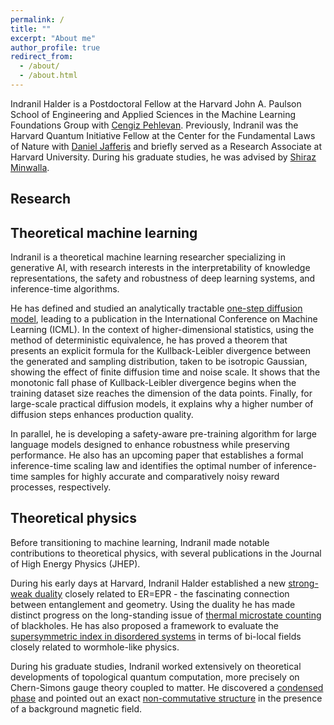 ```yaml
---
permalink: /
title: ""
excerpt: "About me"
author_profile: true
redirect_from: 
  - /about/
  - /about.html
---
```


Indranil Halder is a Postdoctoral Fellow at the Harvard John A. Paulson School of Engineering and Applied Sciences in the Machine Learning Foundations Group with [Cengiz Pehlevan](https://seas.harvard.edu/about-us/directory?search=%22Cengiz%20Pehlevan%22). Previously, Indranil was the Harvard Quantum Initiative Fellow at the Center for the Fundamental Laws of Nature with [Daniel Jafferis](https://www.physics.harvard.edu/people/facpages/jafferis) and briefly served as a Research Associate at Harvard University. During his graduate studies, he was advised by [Shiraz Minwalla](https://en.wikipedia.org/wiki/Shiraz_Minwalla). 



## Research

## Theoretical machine learning 

Indranil is a theoretical machine learning researcher specializing in generative AI, with research interests in the interpretability of knowledge representations, the safety and robustness of deep learning systems, and inference-time algorithms.

He has defined and studied an analytically tractable [one-step diffusion model](https://openreview.net/forum?id=k4Q1ino3p0), leading to a publication in the International Conference on Machine Learning (ICML). In the context of higher-dimensional statistics, using the method of deterministic equivalence, he has proved a theorem that presents an explicit formula for the Kullback-Leibler divergence between the generated and sampling distribution, taken to be isotropic Gaussian, showing the effect of finite diffusion time and noise scale. It shows that the monotonic fall phase of Kullback-Leibler divergence begins when the training dataset size reaches the dimension of the data points. Finally, for large-scale practical diffusion models, it explains why a higher number of diffusion steps enhances production quality. 

In parallel, he is developing a safety-aware pre-training algorithm for large language models designed to enhance robustness while preserving performance. He also has an upcoming paper that establishes a formal inference-time scaling law and identifies the optimal number of inference-time samples for highly accurate and comparatively noisy reward processes, respectively.

## Theoretical physics

Before transitioning to machine learning, Indranil made notable contributions to theoretical physics, with several publications in the Journal of High Energy Physics (JHEP).

During his early days at Harvard, Indranil Halder established a new [strong-weak duality](https://link.springer.com/article/10.1007/JHEP07(2023)049) closely related to ER=EPR - the fascinating connection between entanglement and geometry. Using the duality he has made distinct progress on the long-standing issue of [thermal microstate counting](https://link.springer.com/article/10.1007/JHEP05(2024)136) of blackholes. He has also proposed a framework to evaluate the [supersymmetric index in disordered systems](https://arxiv.org/abs/2504.05379) in terms of bi-local fields closely related to wormhole-like physics.

During his graduate studies, Indranil worked extensively on theoretical developments of topological quantum computation, more precisely on Chern-Simons gauge theory coupled to matter. He discovered a [condensed phase](https://link.springer.com/article/10.1007/JHEP11(2018)177) and pointed out an exact [non-commutative structure](https://link.springer.com/article/10.1007/JHEP11(2019)089) in the presence of a background magnetic field. 

